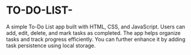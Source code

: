 # TO-DO-LIST-
A simple To-Do List app built with HTML, CSS, and JavaScript. Users can add, edit, delete, and mark tasks as completed. The app helps organize tasks and track progress efficiently. You can further enhance it by adding task persistence using local storage.
